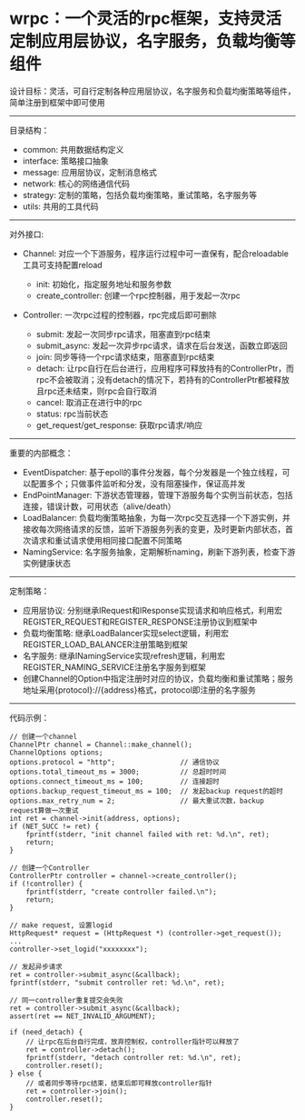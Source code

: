 # wrpc：一个灵活的rpc框架，支持灵活定制应用层协议，名字服务，负载均衡等组件

设计目标：灵活，可自行定制各种应用层协议，名字服务和负载均衡策略等组件，简单注册到框架中即可使用

---
目录结构：
+ common: 共用数据结构定义
+ interface: 策略接口抽象
+ message: 应用层协议，定制消息格式
+ network: 核心的网络通信代码
+ strategy: 定制的策略，包括负载均衡策略，重试策略，名字服务等
+ utils: 共用的工具代码
---
对外接口:
+ Channel: 对应一个下游服务，程序运行过程中可一直保有，配合reloadable工具可支持配置reload
    + init: 初始化，指定服务地址和服务参数
    + create_controller: 创建一个rpc控制器，用于发起一次rpc

+ Controller: 一次rpc过程的控制器，rpc完成后即可删除
    + submit: 发起一次同步rpc请求，阻塞直到rpc结束
    + submit_async: 发起一次异步rpc请求，请求在后台发送，函数立即返回
    + join: 同步等待一个rpc请求结束，阻塞直到rpc结束
    + detach: 让rpc自行在后台进行，应用程序可释放持有的ControllerPtr，而rpc不会被取消；没有detach的情况下，若持有的ControllerPtr都被释放且rpc还未结束，则rpc会自行取消
    + cancel: 取消正在进行中的rpc
    + status: rpc当前状态
    + get_request/get_response: 获取rpc请求/响应
---
重要的内部概念：
+ EventDispatcher: 基于epoll的事件分发器，每个分发器是一个独立线程，可以配置多个；只做事件监听和分发，没有阻塞操作，保证高并发
+ EndPointManager: 下游状态管理器，管理下游服务每个实例当前状态，包括连接，错误计数，可用状态（alive/death）
+ LoadBalancer: 负载均衡策略抽象，为每一次rpc交互选择一个下游实例，并接收每次网络请求的反馈，监听下游服务列表的变更，及时更新内部状态，首次请求和重试请求使用相同接口配置不同策略
+ NamingService: 名字服务抽象，定期解析naming，刷新下游列表，检查下游实例健康状态
---
定制策略：
+ 应用层协议: 分别继承IRequest和IResponse实现请求和响应格式，利用宏REGISTER_REQUEST和REGISTER_RESPONSE注册协议到框架中
+ 负载均衡策略: 继承LoadBalancer实现select逻辑，利用宏REGISTER_LOAD_BALANCER注册策略到框架
+ 名字服务: 继承INamingService实现refresh逻辑，利用宏REGISTER_NAMING_SERVICE注册名字服务到框架
+ 创建Channel的Option中指定注册时对应的协议，负载均衡和重试策略；服务地址采用{protocol}://{address}格式，protocol即注册的名字服务
---
代码示例：
```
// 创建一个channel
ChannelPtr channel = Channel::make_channel();
ChannelOptions options;
options.protocol = "http";                // 通信协议
options.total_timeout_ms = 3000;          // 总超时时间
options.connect_timeout_ms = 100;         // 连接超时
options.backup_request_timeout_ms = 100;  // 发起backup request的超时
options.max_retry_num = 2;                // 最大重试次数，backup request算做一次重试
int ret = channel->init(address, options);
if (NET_SUCC != ret) {
    fprintf(stderr, "init channel failed with ret: %d.\n", ret);
    return;
}

// 创建一个Controller
ControllerPtr controller = channel->create_controller();
if (!controller) {
    fprintf(stderr, "create controller failed.\n");
    return;
}

// make request, 设置logid
HttpRequest* request = (HttpRequest *) (controller->get_request());
...
controller->set_logid("xxxxxxxx");

// 发起异步请求
ret = controller->submit_async(&callback); 
fprintf(stderr, "submit controller ret: %d.\n", ret);

// 同一controller重复提交会失败
ret = controller->submit_async(&callback);
assert(ret == NET_INVALID_ARGUMENT);

if (need_detach) {
    // 让rpc在后台自行完成，放弃控制权，controller指针可以释放了
    ret = controller->detach();
    fprintf(stderr, "detach controller ret: %d.\n", ret);
    controller.reset();
} else {
    // 或者同步等待rpc结束，结束后即可释放controller指针
    ret = controller->join();
    controller.reset();
}
```
